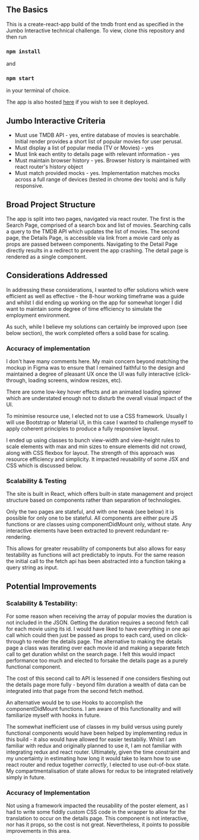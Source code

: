 ## The Basics

This is a create-react-app build of the tmdb front end as specified in the Jumbo Interactive technical challenge. To view, clone this repository and then run

### `npm install`

and

### `npm start`

in your terminal of choice.

The app is also hosted [here](https://tmbd-front-end.herokuapp.com/) if you wish to see it deployed.

## Jumbo Interactive Criteria

* Must use TMDB API - yes, entire database of movies is searchable. Initial render provides a short list of popular movies for user perusal.
* Must display a list of popular media (TV or Movies) - yes
* Must link each entity to details page with relevant information - yes
* Must maintain browser history - yes. Browser history is maintained with react router's history object
* Must match provided mocks - yes. Implementation matches mocks across a full range of devices (tested in chrome dev tools) and is fully responsive.

## Broad Project Structure

The app is split into two pages, navigated via react router. The first is the Search Page, comprised of a search box and list of movies. Searching calls a query to the TMDB API which updates the list of movies. The second page, the Details Page, is accessible via link from a movie card only as props are passed between components. Navigating to the Detail Page directly results in a redirect to prevent the app crashing. The detail page is rendered as a single component.

## Considerations Addressed

In addressing these considerations, I wanted to offer solutions which were efficient as well as effective - the 8-hour working timeframe was a guide and whilst I did ending up working on the app for somewhat longer I did want to maintain some degree of time efficiency to simulate the employment environment.

As such, while I believe my solutions can certainly be improved upon (see below section), the work completed offers a solid base for scaling.

### Accuracy of implementation 

I don't have many comments here. My main concern beyond matching the mockup in Figma was to ensure that I remained faithful to the design and maintained a degree of pleasant UX once the UI was fully interactive (click-through, loading screens, window resizes, etc). 

There are some low-key hover effects and an animated loading spinner which are understated enough not to disturb the overall visual impact of the UI.

To minimise resource use, I elected not to use a CSS framework. Usually I will use Bootstrap or Material UI, in this case I wanted to challenge myself to apply coherent principles to produce a fully responsive layout. 

I ended up using classes to bunch view-width and view-height rules to scale elements with max and min sizes to ensure elements did not crowd, along with CSS flexbox for layout. The strength of this approach was resource efficiency and simplicity. It impacted reusability of some JSX and CSS which is discussed below.

### Scalability & Testing

The site is built in React, which offers built-in state management and project structure based on components rather than separation of technologies. 

Only the two pages are stateful, and with one tweak (see below) it is possible for only one to be stateful. All components are either pure JS functions or are classes using componentDidMount only, without state. Any interactive elements have been extracted to prevent redundant re-rendering. 

This allows for greater reusability of components but also allows for easy testability as functions will act predictably to inputs. For the same reason the initial call to the fetch api has been abstracted into a function taking a query string as input.

## Potential Improvements

### Scalability & Testability: 

For some reason when receiving the array of popular movies the duration is not included in the JSON. Getting the duration requires a second fetch call for each movie using its id. I would have liked to have everything in one api call which could then just be passed as props to each card, used on click-through to render the details page. The alternative to making the details page a class was iterating over each movie id and making a separate fetch call to get duration whilst on the search page. I felt this would impact performance too much and elected to forsake the details page as a purely functional component.

The cost of this second call to API is lessened if one considers fleshing out the details page more fully - beyond film duration a wealth of data can be integrated into that page from the second fetch method.

An alternative would be to use Hooks to accomplish the componentDidMount functions. I am aware of this functionality and will familiarize myself with hooks in future.

The somewhat inefficient use of classes in my build versus using purely functional components would have been helped by implementing redux in this build - it also would have allowed for easier testabiliy. Whilst I am familiar with redux and originally planned to use it, I am not familiar with integrating redux and react router. Ultimately, given the time constraint and my uncertainty in estimating how long it would take to learn how to use react router and redux together *correctly*, I elected to use out-of-box state. My compartmentalisation of state allows for redux to be integrated relatively simply in future.

### Accuracy of Implementation

Not using a framework impacted the reusability of the poster element, as I had to write some fiddly custom CSS code in the wrapper to allow for the translation to occur on the details page. This component is not interactive, nor has it props, so the cost is not great. Nevertheless, it points to possible improvements in this area.
